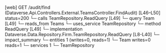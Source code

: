 [web] GET /audit/find  (Dataverse.Api.Controllers.External.TeamsController.FindAudit)  [L46–L50] status=200
  └─ calls TeamRepository.ReadQuery [L49]
  └─ query Team [L49]
    └─ reads_from Teams
  └─ uses_service TeamRepository
    └─ method ReadQuery [L49]
      └─ implementation Dataverse.Data.Repository.Firm.TeamRepository.ReadQuery [L8-L40]
  └─ impact_summary
    └─ entities 1 (writes=0, reads=1)
      └─ Team writes=0 reads=1
    └─ services 1
      └─ TeamRepository

